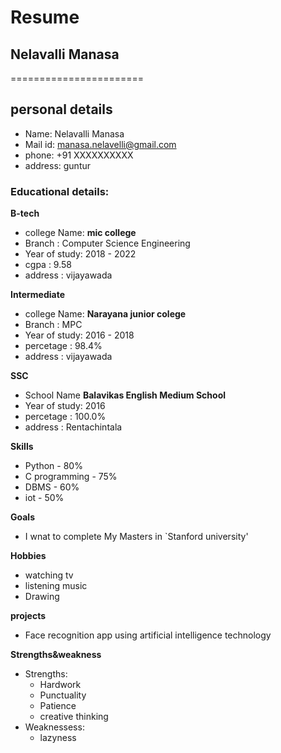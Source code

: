 # Resume

## Nelavalli Manasa
=======================

## personal details

- Name: Nelavalli Manasa<br>
- Mail id: manasa.nelavelli@gmail.com<br>
- phone: +91 XXXXXXXXXX <br>
- address: guntur <br>
### Educational details:

**B-tech**

- college Name: __mic college__<br>
- Branch : Computer Science Engineering<br>
- Year of study: 2018 - 2022<br>
- cgpa : 9.58<br>
- address : vijayawada<br>

**Intermediate**

- college Name: __Narayana junior colege__<br>
- Branch : MPC
- Year of study: 2016 - 2018<br>
- percetage : 98.4%<br>
- address : vijayawada<br>

**SSC**

- School Name __Balavikas English Medium School__<br>
- Year of study: 2016<br>
- percetage : 100.0%<br>
- address : Rentachintala<br>

**Skills**

- Python - 80%<br>
- C programming - 75%<br>
- DBMS - 60%<br>
- iot - 50%<br>

**Goals**

- I wnat to complete My Masters in `Stanford university'

**Hobbies**

- watching tv<br>
- listening music
- Drawing

**projects**

- Face recognition app using artificial intelligence technology

**Strengths&weakness**

- Strengths:
  - Hardwork<br>
  - Punctuality<br>
  - Patience<br>
  - creative thinking<br>
- Weaknessess:<br>
   - lazyness
  
  
  




